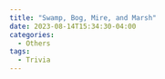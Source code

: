 ```yaml
---
title: "Swamp, Bog, Mire, and Marsh"
date: 2023-08-14T15:34:30-04:00
categories:
  - Others
tags:
  - Trivia
---
```



<img src="{{ site.url }}{{ site.baseurl }}/assets/images/swamp.jpeg" alt="">